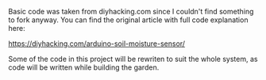 Basic code was taken from diyhacking.com since I couldn't find something to fork anyway.
You can find the original article with full code explanation here:

https://diyhacking.com/arduino-soil-moisture-sensor/

Some of the code in this project will be rewriten to suit the whole system, as code will be written while building the garden.
